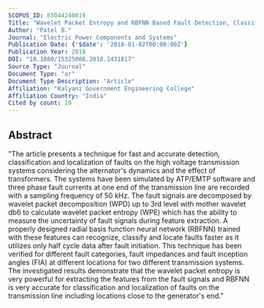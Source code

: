 ```yaml
---
SCOPUS_ID: 85044240819
Title: "Wavelet Packet Entropy and RBFNN Based Fault Detection, Classification and Localization on HVAC Transmission Line"
Author: "Patel B."
Journal: "Electric Power Components and Systems"
Publication Date: {'$date': '2018-01-02T00:00:00Z'}
Publication Year: 2018
DOI: "10.1080/15325008.2018.1431817"
Source Type: "Journal"
Document Type: "ar"
Document Type Description: "Article"
Affiliation: "Kalyani Government Engineering College"
Affiliation Country: "India"
Cited by count: 19
---
```


## Abstract
"The article presents a technique for fast and accurate detection, classification and localization of faults on the high voltage transmission systems considering the alternator's dynamics and the effect of transformers. The systems have been simulated by ATP/EMTP software and three phase fault currents at one end of the transmission line are recorded with a sampling frequency of 50 kHz. The fault signals are decomposed by wavelet packet decomposition (WPD) up to 3rd level with mother wavelet db6 to calculate wavelet packet entropy (WPE) which has the ability to measure the uncertainty of fault signals during feature extraction. A properly designed radial basis function neural network (RBFNN) trained with these features can recognize, classify and locate faults faster as it utilizes only half cycle data after fault initiation. This technique has been verified for different fault categories, fault impedances and fault inception angles (FIA) at different locations for two different transmission systems. The investigated results demonstrate that the wavelet packet entropy is very powerful for extracting the features from the fault signals and RBFNN is very accurate for classification and localization of faults on the transmission line including locations close to the generator's end."
